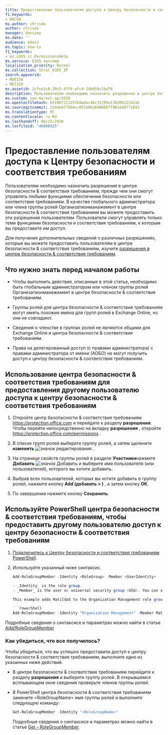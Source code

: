 ```yaml
---
title: Предоставление пользователям доступа к Центру безопасности и соответствия требованиям
f1.keywords:
- NOCSH
ms.author: chrisda
author: chrisda
manager: dansimp
ms.date: ''
audience: Admin
ms.topic: how-to
f1_keywords:
- ms.o365.cc.PermissionsHelp
ms.service: O365-seccomp
localization_priority: Normal
ms.collection: Strat_O365_IP
search.appverid:
- MOE150
- MET150
ms.assetid: 2cfce2c8-20c5-47f9-afc4-24b059c1bd76
description: Пользователям необходимо назначить разрешения в центре безопасности & Microsoft 365, чтобы они могли управлять любыми функциями обеспечения безопасности или соответствия требованиям.
ms.custom: seo-marvel-apr2020
ms.openlocfilehash: b51007221257b9adac46c31295e13b20b12342ab
ms.sourcegitcommit: 22dab0f7604cc057a062698005ff901d40771692
ms.translationtype: MT
ms.contentlocale: ru-RU
ms.lasthandoff: 08/25/2020
ms.locfileid: "46868925"
---
```

# <a name="give-users-access-to-the-security--compliance-center"></a>Предоставление пользователям доступа к Центру безопасности и соответствия требованиям

Пользователям необходимо назначить разрешения в центре безопасности & соответствия требованиям, прежде чем они смогут управлять любыми функциями обеспечения безопасности или соответствия требованиям. В качестве глобального администратора или члена группы ролей Организатионманажемент в центре безопасности & соответствия требованиям вы можете предоставить эти разрешения пользователям. Пользователи смогут управлять только теми функциями безопасности и соответствия требованиям, к которым вы предоставите им доступ.

Для получения дополнительных сведений о различных разрешениях, которые вы можете предоставить пользователям в центре безопасности & соответствия требованиям, изучите [разрешения в центре безопасности & соответствия требованиям](permissions-in-the-security-and-compliance-center.md).

## <a name="what-do-you-need-to-know-before-you-begin"></a>Что нужно знать перед началом работы

- Чтобы выполнить действия, описанные в этой статье, необходимо быть глобальным администратором или членом группы ролей Организатионманажемент в центре безопасности & соответствия требованиям.

- Группы ролей для центра безопасности & соответствия требованиям могут иметь похожие имена для групп ролей в Exchange Online, но они не совпадают.

- Сведения о членстве в группах ролей не являются общими для Exchange Online и центра безопасности & соответствия требованиям.

- Права на делегированный доступ (с правами администратора) с правами администратора от имени (АОБО) не могут получить доступ к центру безопасности & соответствия требованиям.

## <a name="use-the-security--compliance-center-to-give-another-user-access-to-the-security--compliance-center"></a>Использование центра безопасности & соответствия требованиям для предоставления другому пользователю доступа к центру безопасности & соответствия требованиям

1. Откройте центр безопасности & соответствия требованиям <https://protection.office.com> и перейдите к разделу **разрешения**. Чтобы перейти непосредственно на вкладку **разрешения** , откройте <https://protection.office.com/permissions> .

2. В списке групп ролей выберите группу ролей, а затем щелкните **изменить** ![ значок редактирования ](../../media/O365-MDM-CreatePolicy-EditIcon.gif) .

3. На странице свойств группы ролей в разделе **Участники**нажмите **Добавить** ![ значок Добавить ](../../media/ITPro-EAC-AddIcon.gif) и выберите имя пользователя (или пользователей), которого вы хотите добавить.

4. Выбрав всех пользователей, которых вы хотите добавить в группу ролей, нажмите кнопку **Add (добавить \> )** , а затем кнопку **ОК**.

5. По завершении нажмите кнопку **Сохранить**.

## <a name="use-security--compliance-center-powershell-to-give-another-user-access-to-the-security--compliance-center"></a>Используйте PowerShell центра безопасности & соответствия требованиям, чтобы предоставить другому пользователю доступ к центру безопасности & соответствия требованиям

1. [Подключитесь к Центру безопасности и соответствия требованиям PowerShell](https://docs.microsoft.com/powershell/exchange/connect-to-scc-powershell).

2. Используйте указанный ниже синтаксис.

   ```powershell
   Add-RoleGroupMember -Identity <RoleGroup> -Member <UserIdentity>

   - _Identity_ is the role group.
   - _Member_ is the user or universal security group (USG). You can specify only one member at a time.

   This example adds MatildaS to the Organization Management role group.

   ```PowerShell
   Add-RoleGroupMember -Identity "Organization Management" -Member MatildaS
   ```

Подробные сведения о синтаксисе и параметрах можно найти в статье [Add/RoleGroupMember](https://docs.microsoft.com/powershell/module/exchange/add-rolegroupmember)

### <a name="how-do-you-know-this-worked"></a>Как убедиться, что все получилось?

Чтобы убедиться, что вы успешно предоставили доступ к центру безопасности & соответствия требованиям, выполните одно из указанных ниже действий.

- В центре безопасности & соответствия требованиям перейдите к разделу **разрешения** и выберите группу ролей. В открывшемся всплывающем окне сведения проверьте членов группы ролей. 

- В PowerShell центра безопасности & соответствия требованиям замените \<RoleGroupName\> имя группы ролей и выполните следующую команду:

  ```powershell
  Get-RoleGroupMember -Identity "<RoleGroupName>"
  ```

  Подробные сведения о синтаксисе и параметрах можно найти в статье [Get – RoleGroupMember](https://docs.microsoft.com/powershell/module/exchange/Get-RoleGroupMember).

